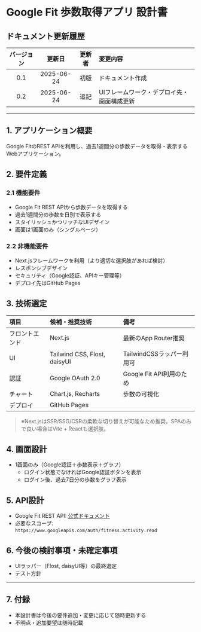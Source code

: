 # Google Fit 歩数取得アプリ 設計書

## ドキュメント更新履歴
| バージョン | 更新日       | 更新者   | 変更内容                     |
|:----------:|:------------:|:--------:|:-----------------------------|
| 0.1        | 2025-06-24   | 初版     | ドキュメント作成             |
| 0.2        | 2025-06-24   | 追記     | UIフレームワーク・デプロイ先・画面構成更新 |

---

## 1. アプリケーション概要
Google FitのREST APIを利用し、過去1週間分の歩数データを取得・表示するWebアプリケーション。

## 2. 要件定義
### 2.1 機能要件
- Google Fit REST APIから歩数データを取得する
- 過去1週間分の歩数を日別で表示する
- スタイリッシュかつリッチなUIデザイン
- 画面は1画面のみ（シングルページ）

### 2.2 非機能要件
- Next.jsフレームワークを利用（より適切な選択肢があれば検討）
- レスポンシブデザイン
- セキュリティ（Google認証、APIキー管理等）
- デプロイ先はGitHub Pages

## 3. 技術選定
| 項目         | 候補・推奨技術         | 備考                         |
|:------------|:----------------------|:-----------------------------|
| フロントエンド | Next.js               | 最新のApp Router推奨           |
| UI           | Tailwind CSS, Flost, daisyUI | TailwindCSSラッパー利用可   |
| 認証         | Google OAuth 2.0      | Google Fit API利用のため      |
| チャート     | Chart.js, Recharts    | 歩数の可視化                  |
| デプロイ     | GitHub Pages          |                              |

> ※Next.jsはSSR/SSG/CSRの柔軟な切り替えが可能なため推奨。SPAのみで良い場合はVite + Reactも選択肢。

## 4. 画面設計
- 1画面のみ（Google認証＋歩数表示＋グラフ）
  - ログイン状態でなければGoogle認証ボタンを表示
  - ログイン後、過去7日分の歩数をグラフ表示

## 5. API設計
- Google Fit REST API: [公式ドキュメント](https://developers.google.com/fit/rest)
- 必要なスコープ: `https://www.googleapis.com/auth/fitness.activity.read`

## 6. 今後の検討事項・未確定事項
- UIラッパー（Flost, daisyUI等）の最終選定
- テスト方針

---

## 7. 付録
- 本設計書は今後の要件追加・変更に応じて随時更新する
- 不明点・追加要望は随時記載
